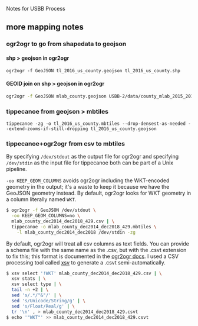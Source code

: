 Notes for USBB Process

## more mapping notes

### ogr2ogr to go from shapedata to geojson

#### shp > geojson in ogr2ogr
`ogr2ogr -f GeoJSON tl_2016_us_county.geojson tl_2016_us_county.shp`

#### GEOID join on shp > geojson in ogr2ogr
```sh
ogr2ogr -f GeoJSON mlab_county.geojson USBB-2/data/county_mlab_2015_2018.csv -sql "SELECT * FROM county_mlab_2015_2018 c JOIN 'USBB-2/shapefiles/tl_2016_us_county/tl_2016_us_county.shp'.tl_2016_us_county s on c.GEOID = s.GEOID"
```

### tippecanoe from geojson > mbtiles

`tippecanoe -zg -o tl_2016_us_county.mbtiles --drop-densest-as-needed --extend-zooms-if-still-dropping tl_2016_us_county.geojson`


### tippecanoe+ogr2ogr from csv to mbtiles
By specifying `/dev/stdout` as the output file for ogr2ogr and specifying `/dev/stdin` as the input file for tippecanoe both can be part of a Unix pipeline.

`-oo KEEP_GEOM_COLUMNS` avoids ogr2ogr including the WKT-encoded geometry in the output; it's a waste to keep it because we have the GeoJSON geometry instead.
By default, ogr2ogr looks for WKT geometry in a column literally named `WKT`.

```sh
$ ogr2ogr -f GeoJSON /dev/stdout \
  -oo KEEP_GEOM_COLUMNS=no \
  mlab_county_dec2014_dec2018_429.csv | \
  tippecanoe -o mlab_county_dec2014_dec2018_429.mbtiles \
    -l mlab_county_dec2014_dec2018 /dev/stdin -zg
```

By default, ogr2ogr will treat all csv columns as text fields.
You can provide a schema file with the same name as the .csv, but with the .csvt extension to fix this; this format is documented in the [ogr2ogr docs](https://www.gdal.org/drv_csv.html).
I used a CSV processing tool called [xsv](https://github.com/burntsushi/xsv) to generate a .csvt semi-automatically.

```sh
$ xsv select '!WKT' mlab_county_dec2014_dec2018_429.csv | \
  xsv stats | \
  xsv select type | \
  tail -n +2 | \
  sed 's/.*/"&"/' | \
  sed 's/Unicode/String/g' | \
  sed 's/Float/Real/g' | \
  tr '\n' , > mlab_county_dec2014_dec2018_429.csvt
$ echo '"WKT"' >> mlab_county_dec2014_dec2018_429.csvt
```

